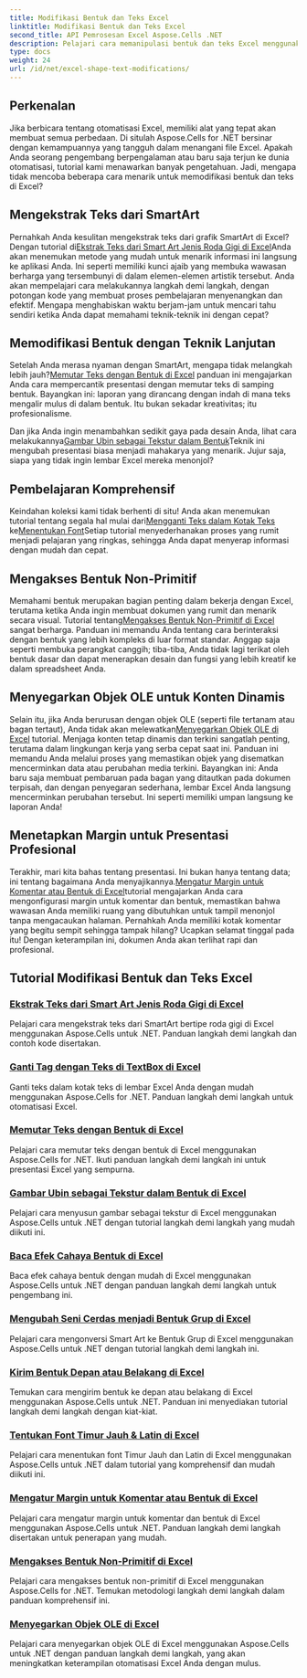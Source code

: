 ```yaml
---
title: Modifikasi Bentuk dan Teks Excel
linktitle: Modifikasi Bentuk dan Teks Excel
second_title: API Pemrosesan Excel Aspose.Cells .NET
description: Pelajari cara memanipulasi bentuk dan teks Excel menggunakan Aspose.Cells untuk .NET dengan tutorial yang mudah diikuti dan contoh kode praktis.
type: docs
weight: 24
url: /id/net/excel-shape-text-modifications/
---
```

## Perkenalan

Jika berbicara tentang otomatisasi Excel, memiliki alat yang tepat akan membuat semua perbedaan. Di situlah Aspose.Cells for .NET bersinar dengan kemampuannya yang tangguh dalam menangani file Excel. Apakah Anda seorang pengembang berpengalaman atau baru saja terjun ke dunia otomatisasi, tutorial kami menawarkan banyak pengetahuan. Jadi, mengapa tidak mencoba beberapa cara menarik untuk memodifikasi bentuk dan teks di Excel? 

## Mengekstrak Teks dari SmartArt

 Pernahkah Anda kesulitan mengekstrak teks dari grafik SmartArt di Excel? Dengan tutorial di[Ekstrak Teks dari Smart Art Jenis Roda Gigi di Excel](./extract-text-gear-smart-art-excel/)Anda akan menemukan metode yang mudah untuk menarik informasi ini langsung ke aplikasi Anda. Ini seperti memiliki kunci ajaib yang membuka wawasan berharga yang tersembunyi di dalam elemen-elemen artistik tersebut. Anda akan mempelajari cara melakukannya langkah demi langkah, dengan potongan kode yang membuat proses pembelajaran menyenangkan dan efektif. Mengapa menghabiskan waktu berjam-jam untuk mencari tahu sendiri ketika Anda dapat memahami teknik-teknik ini dengan cepat? 

## Memodifikasi Bentuk dengan Teknik Lanjutan

 Setelah Anda merasa nyaman dengan SmartArt, mengapa tidak melangkah lebih jauh?[Memutar Teks dengan Bentuk di Excel](./rotate-text-shape-excel/) panduan ini mengajarkan Anda cara mempercantik presentasi dengan memutar teks di samping bentuk. Bayangkan ini: laporan yang dirancang dengan indah di mana teks mengalir mulus di dalam bentuk. Itu bukan sekadar kreativitas; itu profesionalisme.

 Dan jika Anda ingin menambahkan sedikit gaya pada desain Anda, lihat cara melakukannya[Gambar Ubin sebagai Tekstur dalam Bentuk](./tile-picture-texture-shape-excel/)Teknik ini mengubah presentasi biasa menjadi mahakarya yang menarik. Jujur saja, siapa yang tidak ingin lembar Excel mereka menonjol?

## Pembelajaran Komprehensif

 Keindahan koleksi kami tidak berhenti di situ! Anda akan menemukan tutorial tentang segala hal mulai dari[Mengganti Teks dalam Kotak Teks](./replace-tag-text-textbox-excel/) ke[Menentukan Font](./specify-far-east-latin-font-excel/)Setiap tutorial menyederhanakan proses yang rumit menjadi pelajaran yang ringkas, sehingga Anda dapat menyerap informasi dengan mudah dan cepat.

## Mengakses Bentuk Non-Primitif

 Memahami bentuk merupakan bagian penting dalam bekerja dengan Excel, terutama ketika Anda ingin membuat dokumen yang rumit dan menarik secara visual. Tutorial tentang[Mengakses Bentuk Non-Primitif di Excel](./access-non-primitive-shape-excel/) sangat berharga. Panduan ini memandu Anda tentang cara berinteraksi dengan bentuk yang lebih kompleks di luar format standar. Anggap saja seperti membuka perangkat canggih; tiba-tiba, Anda tidak lagi terikat oleh bentuk dasar dan dapat menerapkan desain dan fungsi yang lebih kreatif ke dalam spreadsheet Anda.

## Menyegarkan Objek OLE untuk Konten Dinamis

 Selain itu, jika Anda berurusan dengan objek OLE (seperti file tertanam atau bagan tertaut), Anda tidak akan melewatkan[Menyegarkan Objek OLE di Excel](./refresh-ole-object-excel/) tutorial. Menjaga konten tetap dinamis dan terkini sangatlah penting, terutama dalam lingkungan kerja yang serba cepat saat ini. Panduan ini memandu Anda melalui proses yang memastikan objek yang disematkan mencerminkan data atau perubahan media terkini. Bayangkan ini: Anda baru saja membuat pembaruan pada bagan yang ditautkan pada dokumen terpisah, dan dengan penyegaran sederhana, lembar Excel Anda langsung mencerminkan perubahan tersebut. Ini seperti memiliki umpan langsung ke laporan Anda!

## Menetapkan Margin untuk Presentasi Profesional

 Terakhir, mari kita bahas tentang presentasi. Ini bukan hanya tentang data; ini tentang bagaimana Anda menyajikannya.[Mengatur Margin untuk Komentar atau Bentuk di Excel](./set-margins-comment-shape-excel/)tutorial mengajarkan Anda cara mengonfigurasi margin untuk komentar dan bentuk, memastikan bahwa wawasan Anda memiliki ruang yang dibutuhkan untuk tampil menonjol tanpa mengacaukan halaman. Pernahkah Anda memiliki kotak komentar yang begitu sempit sehingga tampak hilang? Ucapkan selamat tinggal pada itu! Dengan keterampilan ini, dokumen Anda akan terlihat rapi dan profesional.

## Tutorial Modifikasi Bentuk dan Teks Excel
### [Ekstrak Teks dari Smart Art Jenis Roda Gigi di Excel](./extract-text-gear-smart-art-excel/)
Pelajari cara mengekstrak teks dari SmartArt bertipe roda gigi di Excel menggunakan Aspose.Cells untuk .NET. Panduan langkah demi langkah dan contoh kode disertakan.
### [Ganti Tag dengan Teks di TextBox di Excel](./replace-tag-text-textbox-excel/)
Ganti teks dalam kotak teks di lembar Excel Anda dengan mudah menggunakan Aspose.Cells for .NET. Panduan langkah demi langkah untuk otomatisasi Excel.
### [Memutar Teks dengan Bentuk di Excel](./rotate-text-shape-excel/)
Pelajari cara memutar teks dengan bentuk di Excel menggunakan Aspose.Cells for .NET. Ikuti panduan langkah demi langkah ini untuk presentasi Excel yang sempurna.
### [Gambar Ubin sebagai Tekstur dalam Bentuk di Excel](./tile-picture-texture-shape-excel/)
Pelajari cara menyusun gambar sebagai tekstur di Excel menggunakan Aspose.Cells untuk .NET dengan tutorial langkah demi langkah yang mudah diikuti ini.
### [Baca Efek Cahaya Bentuk di Excel](./read-glow-effect-shape-excel/)
Baca efek cahaya bentuk dengan mudah di Excel menggunakan Aspose.Cells untuk .NET dengan panduan langkah demi langkah untuk pengembang ini.
### [Mengubah Seni Cerdas menjadi Bentuk Grup di Excel](./convert-smart-art-group-shape-excel/)
Pelajari cara mengonversi Smart Art ke Bentuk Grup di Excel menggunakan Aspose.Cells untuk .NET dengan tutorial langkah demi langkah ini.
### [Kirim Bentuk Depan atau Belakang di Excel](./send-shape-front-back-excel/)
Temukan cara mengirim bentuk ke depan atau belakang di Excel menggunakan Aspose.Cells untuk .NET. Panduan ini menyediakan tutorial langkah demi langkah dengan kiat-kiat.
### [Tentukan Font Timur Jauh & Latin di Excel](./specify-far-east-latin-font-excel/)
Pelajari cara menentukan font Timur Jauh dan Latin di Excel menggunakan Aspose.Cells untuk .NET dalam tutorial yang komprehensif dan mudah diikuti ini.
### [Mengatur Margin untuk Komentar atau Bentuk di Excel](./set-margins-comment-shape-excel/)
Pelajari cara mengatur margin untuk komentar dan bentuk di Excel menggunakan Aspose.Cells untuk .NET. Panduan langkah demi langkah disertakan untuk penerapan yang mudah.
### [Mengakses Bentuk Non-Primitif di Excel](./access-non-primitive-shape-excel/)
Pelajari cara mengakses bentuk non-primitif di Excel menggunakan Aspose.Cells for .NET. Temukan metodologi langkah demi langkah dalam panduan komprehensif ini.
### [Menyegarkan Objek OLE di Excel](./refresh-ole-object-excel/)
Pelajari cara menyegarkan objek OLE di Excel menggunakan Aspose.Cells untuk .NET dengan panduan langkah demi langkah, yang akan meningkatkan keterampilan otomatisasi Excel Anda dengan mulus.